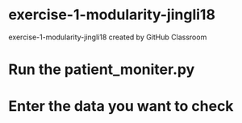 # exercise-1-modularity-jingli18
exercise-1-modularity-jingli18 created by GitHub Classroom
# Run the patient_moniter.py  
# Enter the data you want to check  
